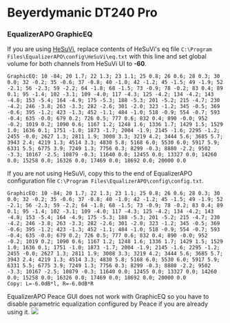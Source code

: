 # Beyerdymanic DT240 Pro
### EqualizerAPO GraphicEQ
If you are using [HeSuVi](https://sourceforge.net/projects/hesuvi/), replace contents of HeSuVi's eq file `C:\Program Files\EqualizerAPO\config\HeSuVi\eq.txt` with this line and set global volume for both channels from HeSuVi UI to **-60**.
```
GraphicEQ: 10 -84; 20 1.7; 22 1.3; 23 1.1; 25 0.8; 26 0.6; 28 0.3; 30 0.0; 32 -0.2; 35 -0.6; 37 -0.8; 40 -1.0; 42 -1.2; 45 -1.5; 49 -1.9; 52 -2.1; 56 -2.3; 59 -2.2; 64 -1.8; 68 -1.5; 73 -0.9; 78 -0.2; 83 0.4; 89 0.1; 95 -1.4; 102 -3.1; 109 -4.0; 117 -4.3; 125 -4.2; 134 -4.2; 143 -4.8; 153 -5.4; 164 -4.9; 175 -5.3; 188 -5.3; 201 -5.2; 215 -4.7; 230 -4.2; 246 -3.8; 263 -3.3; 282 -2.6; 301 -2.0; 323 -1.2; 345 -0.5; 369 -0.6; 395 -1.2; 423 -1.3; 452 -1.1; 484 -1.0; 518 -0.9; 554 -0.7; 593 -0.4; 635 -0.0; 679 0.2; 726 0.5; 777 0.6; 832 0.4; 890 -0.0; 952 -0.2; 1019 0.2; 1090 0.6; 1167 1.2; 1248 1.6; 1336 1.7; 1429 1.5; 1529 1.0; 1636 0.1; 1751 -1.0; 1873 -1.7; 2004 -1.9; 2145 -1.6; 2295 -1.2; 2455 -0.0; 2627 1.3; 2811 1.9; 3008 3.3; 3219 4.2; 3444 5.6; 3685 5.7; 3943 2.4; 4219 1.3; 4514 3.3; 4830 5.8; 5168 6.0; 5530 6.0; 5917 5.9; 6331 5.5; 6775 3.9; 7249 1.3; 7756 0.3; 8299 -0.3; 8880 -2.2; 9502 -3.3; 10167 -2.5; 10879 -0.3; 11640 0.0; 12455 0.0; 13327 0.0; 14260 0.0; 15258 0.0; 16326 0.0; 17469 0.0; 18692 0.0; 20000 0.0
```
If you are not using HeSuVi, copy this to the end of EqualizerAPO configuration file `C:\Program Files\EqualizerAPO\config\config.txt`.
```
GraphicEQ: 10 -84; 20 1.7; 22 1.3; 23 1.1; 25 0.8; 26 0.6; 28 0.3; 30 0.0; 32 -0.2; 35 -0.6; 37 -0.8; 40 -1.0; 42 -1.2; 45 -1.5; 49 -1.9; 52 -2.1; 56 -2.3; 59 -2.2; 64 -1.8; 68 -1.5; 73 -0.9; 78 -0.2; 83 0.4; 89 0.1; 95 -1.4; 102 -3.1; 109 -4.0; 117 -4.3; 125 -4.2; 134 -4.2; 143 -4.8; 153 -5.4; 164 -4.9; 175 -5.3; 188 -5.3; 201 -5.2; 215 -4.7; 230 -4.2; 246 -3.8; 263 -3.3; 282 -2.6; 301 -2.0; 323 -1.2; 345 -0.5; 369 -0.6; 395 -1.2; 423 -1.3; 452 -1.1; 484 -1.0; 518 -0.9; 554 -0.7; 593 -0.4; 635 -0.0; 679 0.2; 726 0.5; 777 0.6; 832 0.4; 890 -0.0; 952 -0.2; 1019 0.2; 1090 0.6; 1167 1.2; 1248 1.6; 1336 1.7; 1429 1.5; 1529 1.0; 1636 0.1; 1751 -1.0; 1873 -1.7; 2004 -1.9; 2145 -1.6; 2295 -1.2; 2455 -0.0; 2627 1.3; 2811 1.9; 3008 3.3; 3219 4.2; 3444 5.6; 3685 5.7; 3943 2.4; 4219 1.3; 4514 3.3; 4830 5.8; 5168 6.0; 5530 6.0; 5917 5.9; 6331 5.5; 6775 3.9; 7249 1.3; 7756 0.3; 8299 -0.3; 8880 -2.2; 9502 -3.3; 10167 -2.5; 10879 -0.3; 11640 0.0; 12455 0.0; 13327 0.0; 14260 0.0; 15258 0.0; 16326 0.0; 17469 0.0; 18692 0.0; 20000 0.0
Copy: L=-6.0dB*l, R=-6.0dB*R
```
EqualizerAPO Peace GUI does not work with GraphicEQ so you have to disable parametric equalization configured by Peace if you are already using it.
![](https://raw.githubusercontent.com/jaakkopasanen/AutoEq/master/results/Sonoma%20Model%20One/innerfidelity/onear/Beyerdymanic%20DT240%20Pro/Beyerdymanic%20DT240%20Pro.png)
